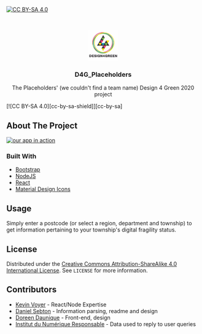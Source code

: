 [![CC BY-SA 4.0][cc-by-sa-image]][cc-by-sa]

<!-- PROJECT LOGO -->
<br />
<p align="center">
  <a href="https://github.com/github_username/repo_name">
    <img src="res/D4G_logo.jpg" alt="Logo" width="80" height="80">
  </a>
  <h3 align="center">D4G_Placeholders </h3>
  <p align="center">
    The Placeholders' (we couldn't find a team name) Design 4 Green 2020 project
    <br />
  </p>
</p>
[![CC BY-SA 4.0][cc-by-sa-shield]][cc-by-sa]

<!-- ABOUT THE PROJECT -->
## About The Project

[![our app in action][product-screenshot]](146.59.196.47)

### Built With

* [Bootstrap](https://getbootstrap.com)
* [NodeJS](https://nodejs.org)
* [React](https://reactjs.org)
* [Material Design Icons](https://materialdesignicons.com)

<!-- USAGE EXAMPLES -->
## Usage

Simply enter a postcode (or select a region, department and township) to get information pertaining to your township's digital fragility status.

<!-- LICENSE -->
## License

Distributed under the [Creative Commons Attribution-ShareAlike 4.0 International License][cc-by-sa]. See `LICENSE` for more information.

<!-- Contributors -->
## Contributors

* [Kevin Voyer](https://github.com/kecsou) - React/Node Expertise
* [Daniel Sebton](https://github.com/Allexio) - Information parsing, readme and design
* [Doreen Daunique](https://github.com/DoreenDaunique) - Front-end, design
* [Institut du Numérique Responsable](https://institutnr.org/) - Data used to reply to user queries


[product-screenshot]: images/screenshot.png
[cc-by-sa]: http://creativecommons.org/licenses/by-sa/4.0/
[cc-by-sa-image]: https://licensebuttons.net/l/by-sa/4.0/88x31.png
[cc-by-sa-shield]: https://img.shields.io/badge/License-CC%20BY--SA%204.0-lightgrey.svg